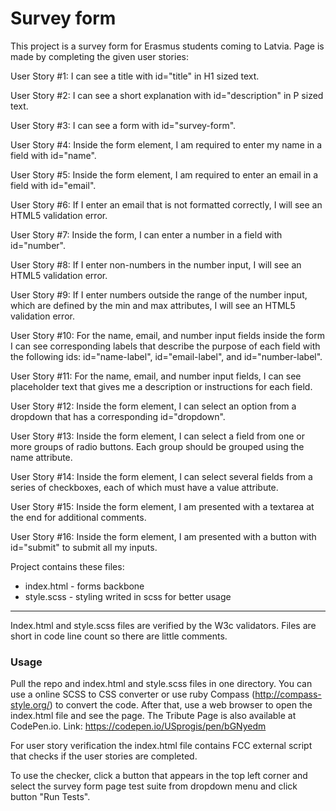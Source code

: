 # Survey form

This project is a survey form for Erasmus students coming to Latvia.
Page is made by completing the given user stories:

User Story #1: I can see a title with id="title" in H1 sized text.

User Story #2: I can see a short explanation with id="description" in P sized text.

User Story #3: I can see a form with id="survey-form".

User Story #4: Inside the form element, I am required to enter my name in a field with id="name".

User Story #5: Inside the form element, I am required to enter an email in a field with id="email".

User Story #6: If I enter an email that is not formatted correctly, I will see an HTML5 validation error.

User Story #7: Inside the form, I can enter a number in a field with id="number".

User Story #8: If I enter non-numbers in the number input, I will see an HTML5 validation error.

User Story #9: If I enter numbers outside the range of the number input, which are defined by the min and max attributes, I will see an HTML5 validation error.

User Story #10: For the name, email, and number input fields inside the form I can see corresponding labels that describe the purpose of each field with the following ids: id="name-label", id="email-label", and id="number-label".

User Story #11: For the name, email, and number input fields, I can see placeholder text that gives me a description or instructions for each field.

User Story #12: Inside the form element, I can select an option from a dropdown that has a corresponding id="dropdown".

User Story #13: Inside the form element, I can select a field from one or more groups of radio buttons. Each group should be grouped using the name attribute.

User Story #14: Inside the form element, I can select several fields from a series of checkboxes, each of which must have a value attribute.

User Story #15: Inside the form element, I am presented with a textarea at the end for additional comments.

User Story #16: Inside the form element, I am presented with a button with id="submit" to submit all my inputs.

Project contains these files:
- index.html - forms backbone
- style.scss - styling writed in scss for better usage

---
Index.html and style.scss files are verified by the W3c validators.
Files are short in code line count so there are little comments.

### Usage

Pull the repo and index.html and style.scss files in one directory. You can use a online SCSS to CSS converter or use ruby Compass (http://compass-style.org/) to convert the code. After that, use a web browser to open the index.html file and see the page.
The Tribute Page is also available at CodePen.io. Link: https://codepen.io/USprogis/pen/bGNyedm

For user story verification the index.html file contains FCC external script that checks if the user stories are completed.

To use the checker, click a button that appears in the top left corner and select the survey form page test suite from dropdown menu and click button "Run Tests".